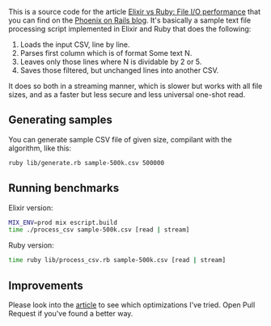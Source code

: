 This is a source code for the article [Elixir vs Ruby: File I/O performance](http://cloudless.pl/articles/12-elixir-vs-ruby-file-i-o-performance) that you can find on the [Phoenix on Rails blog](http://cloudless.pl/articles?series=phoenix-on-rails). It's basically a sample text file processing script implemented in Elixir and Ruby that does the following:

1. Loads the input CSV, line by line.
2. Parses first column which is of format Some text N.
3. Leaves only those lines where N is dividable by 2 or 5.
4. Saves those filtered, but unchanged lines into another CSV.

It does so both in a streaming manner, which is slower but works with all file sizes, and as a faster but less secure and less universal one-shot read.

## Generating samples

You can generate sample CSV file of given size, compilant with the algorithm, like this:

```sh
ruby lib/generate.rb sample-500k.csv 500000
```

## Running benchmarks

Elixir version:

```sh
MIX_ENV=prod mix escript.build
time ./process_csv sample-500k.csv [read | stream]
```

Ruby version:

```sh
time ruby lib/process_csv.rb sample-500k.csv [read | stream]
```

## Improvements

Please look into the [article](http://cloudless.pl/articles/12-elixir-vs-ruby-file-i-o-performance) to see which optimizations I've tried. Open Pull Request if you've found a better way.
